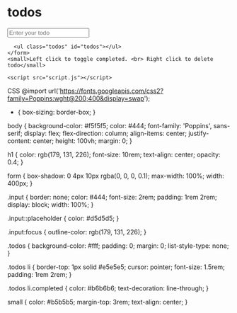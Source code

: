 <!DOCTYPE html>
<html lang="en">
  <head>
    <meta charset="UTF-8" />
    <meta name="viewport" content="width=device-width, initial-scale=1.0" />
    <link rel="stylesheet" href="style.css" />
    <title>Todo List</title>
  </head>
  <body>
    <h1>todos</h1>
    <form id="form">
      <input type="text" class="input" id="input" placeholder="Enter your todo" autocomplete="off">

      <ul class="todos" id="todos"></ul>
    </form>
    <small>Left click to toggle completed. <br> Right click to delete todo</small>

    <script src="script.js"></script>
  </body>
</html>

CSS
@import url('https://fonts.googleapis.com/css2?family=Poppins:wght@200;400&display=swap');

* {
  box-sizing: border-box;
}

body {
  background-color: #f5f5f5;
  color: #444;
  font-family: 'Poppins', sans-serif;
  display: flex;
  flex-direction: column;
  align-items: center;
  justify-content: center;
  height: 100vh;
  margin: 0;
}

h1 {
  color: rgb(179, 131, 226);
  font-size: 10rem;
  text-align: center;
  opacity: 0.4;
}

form {
  box-shadow: 0 4px 10px rgba(0, 0, 0, 0.1);
  max-width: 100%;
  width: 400px;
}

.input {
  border: none;
  color: #444;
  font-size: 2rem;
  padding: 1rem 2rem;
  display: block;
  width: 100%;
}

.input::placeholder {
  color: #d5d5d5;
}

.input:focus {
  outline-color: rgb(179, 131, 226);
}

.todos {
  background-color: #fff;
  padding: 0;
  margin: 0;
  list-style-type: none;
}

.todos li {
  border-top: 1px solid #e5e5e5;
  cursor: pointer;
  font-size: 1.5rem;
  padding: 1rem 2rem;
}

.todos li.completed {
  color: #b6b6b6;
  text-decoration: line-through;
}

small {
  color: #b5b5b5;
  margin-top: 3rem;
  text-align: center;
}
